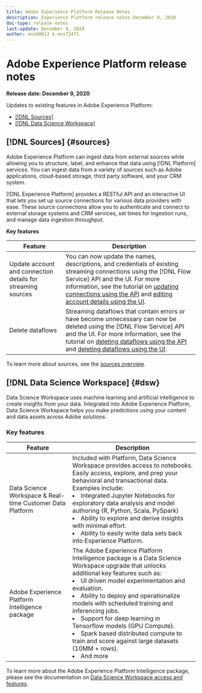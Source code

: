 ```yaml
---
title: Adobe Experience Platform Release Notes
description: Experience Platform release notes December 9, 2020
doc-type: release notes
last-update: December 9, 2020
author: ens60013 & ens72471
---
```


# Adobe Experience Platform release notes 

**Release date: December 9, 2020**

Updates to existing features in Adobe Experience Platform:

- [[!DNL Sources]](#sources)
- [[!DNL Data Science Workspace]](#dsw)

## [!DNL Sources] {#sources}

Adobe Experience Platform can ingest data from external sources while allowing you to structure, label, and enhance that data using [!DNL Platform] services. You can ingest data from a variety of sources such as Adobe applications, cloud-based storage, third party software, and your CRM system.

[!DNL Experience Platform] provides a RESTful API and an interactive UI that lets you set up source connections for various data providers with ease. These source connections allow you to authenticate and connect to external storage systems and CRM services, set times for ingestion runs, and manage data ingestion throughput.

**Key features**

| Feature | Description |
| ------- | ----------- |
| Update account and connection details for streaming sources | You can now update the names, descriptions, and credentials of existing streaming connections using the [!DNL Flow Service] API and the UI. For more information, see the tutorial on [updating connections using the API](../../sources/tutorials/api/update.md) and [editing account details using the UI](../../sources/tutorials/ui/monitor.md). |
| Delete dataflows | Streaming dataflows that contain errors or have become unnecessary can now be deleted using the [!DNL Flow Service] API and the UI. For more information, see the tutorial on [deleting dataflows using the API](../../sources/tutorials/api/delete-dataflows.md) and [deleting dataflows using the UI](../../sources/tutorials/ui/delete.md). |

To learn more about sources, see the [sources overview](../../sources/home.md).

## [!DNL Data Science Workspace] {#dsw}

Data Science Workspace uses machine learning and artificial intelligence to create insights from your data. Integrated into Adobe Experience Platform, Data Science Workspace helps you make predictions using your content and data assets across Adobe solutions.

### Key features

|Feature | Description|
|--- | ---|
| Data Science Workspace & Real-time Customer Data Platform | Included with Platform, Data Science Workspace provides access to notebooks. Easily access, explore, and prep your behavioral and transactional data. Examples include: <li>  Integrated Jupyter Notebooks for exploratory data analysis and model authoring (R, Python, Scala, PySpark)</li><li> Ability to explore and derive insights with minimal effort.</li> <li> Ability to easily write data sets back into Experience Platform.</li> |
| Adobe Experience Platform Intelligence package | The Adobe Experience Platform Intelligence package is a Data Science Workspace upgrade that unlocks additional key features such as: <li> UI driven model experimentation and evaluation.</li><li> Ability to deploy and operationalize models with scheduled training and inferencing jobs.</li><li> Support for deep learning in Tensorflow models (GPU Compute).</li><li> Spark based distributed compute to train and score against large datasets (10MM + rows).</li><li>And more</li>|

To learn more about the Adobe Experience Platform Intelligence package, please see the documentation on [Data Science Workspace access and features](../../data-science-workspace/access-features-dsw.md).
